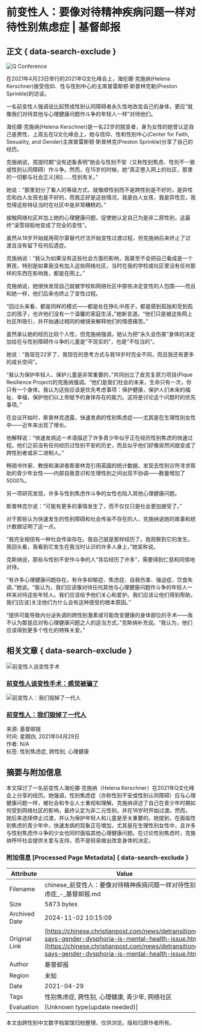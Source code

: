 # 前变性人：要像对待精神疾病问题一样对待性别焦虑症 | 基督邮报

## 正文 { data-search-exclude }


![Q Conference](https://cdn-chinese.christianpost.com/files/cache/image/1/40/14027_w_935_443.png)

在2021年4月23日举行的2021年Q文化峰会上，海伦娜·克施纳(Helena Kerschner)接受信仰、性与性别中心的主席普雷斯顿·斯普林克勒(Preston Sprinkle)的访谈。 

一名前变性人强调说比起赞成性别认同障碍者永久性地改变自己的身体，更应“就像我们对待其他与心理健康问题作斗争的年轻人一样”对待他们。

海伦娜·克施纳(Helena Kerschner)是一名22岁的脱变者，身为女性的她曾认定自己是男性，上周五在Q文化峰会上，她与信仰、性和性别中心(Center for Faith, Sexuality, and Gender)主席普雷斯顿·斯普林克(Preston Sprinkle)分享了自己的经历。

克施纳说，孩提时期“没有迹象表明”她会与性别不安（又称性别焦虑、性別不一致或性别认同障碍）作斗争。然而，在15岁的时候，她“真正卷入网上的社区，那里的一切都与社会正义\[和\]......性别有关。”

她说：“那里划分了看人的等级方式，就像顺性别而不是跨性别是不好的，是异性恋和白人女孩也是不好的，而我正好是这些情况，我是白人女孩，我是异性恋，我觉得这些特征当时在社区中是非常糟糕的。”

接触网络社区并加上她的心理健康问题，促使她认定自己为是非二原性别，这最终“滚雪球般地变成了完全的变性”。

虽然从18岁开始就用荷尔蒙替代疗法开始变性过渡过程，但克施纳后来终止了过渡且没有留下任何后遗症。

克施纳说：“我认为如果没有这些社会方面的影响，我甚至不会把自己看成是一个男孩，特别是如果我没有加入这些网络社区，当时在我的学校或社区里没有任何那样的东西在影响我，都是在网上。”

克施纳说，她很快发现自己就被学校和网络社区中那些决定变性的人包围——而且和她一样，他们后来也终止了变性过程。

“回过头来看，都是同样的模式——都是处在挣扎中孩子，都是感到孤独和受到孤立的孩子，也许他们没有一个温馨的家庭生活，”她断言道。“他们只是被这些网上社区所吸引，并开始通过相同的棱镜来解释他们的情感痛苦。”

虽然承认她的经历比较个人性，但克施纳强调，她认为把“永久会伤害”身体的决定加给在与性别障碍作斗争的儿童是“不现实的”，也是“不恰当的”。

她说：“我现在22岁了，我现在的思考方式与我18岁时完全不同，而且我还有更多的成长空间”。

“我认为保护年轻人、保护儿童是非常重要的，”共同创立了皮克复原力项目(Pique Resilience Project)的克施纳强调。“他们是我们社会的未来，生命只有一次，你只有一个身体。我认为这些应该是优先考虑事项：保护健康，保护人们未来的福祉、幸福，保护他们以上帝赋予的身体存在的能力。这将是讨论这个问题时的优先事项。”

在会议开始时，斯普林克透露，快速发病的性别焦虑症——尤其是在生理性别女性中——近年来出现了增长。

他解释说：“快速发病这一术语描述了许多青少年似乎正在经历性别焦虑的快速过程。他们之前没有任何经历过性别不安的历史，而且似乎他们好像突然间就变成了跨性别者或非二进制人。”

畅销书作家、教授和演讲者斯普林克引用英国的统计数据，发现去性别诊所寻求帮助的青少年女性——内部自我意识和生理性别之间出现不协调——数量增加了5000%。

另一项研究发现，许多与性别焦虑作斗争的女性也陷入其他心理健康问题。

斯普林克尔说：“可能有更多的事情发生了，而不仅仅只是社会更加接受了。”

对于那些认为快速发生的性别障碍和社会传染不存在的人，克施纳说她的故事和统计数据证明了这一点。

“我完全相信有一种社会传染存在。我自己就是那样经历了。我观察到它的发生。我回头看，我看到它发生在我当时认识的许多人身上，”她宣称说。

克斯纳说，那些与性别不安作斗争的人“背后经历了许多”，需要得到仁慈和同情地对待。

“有许多心理健康问题存在。有许多抑郁症、焦虑症、自我伤害、强迫症、饮食失调，”她说。“我认为，我们应该像对待任何其他与心理健康问题作斗争的年轻人一样来对待这些年轻人。我们应该给予他们关心和爱护。我们应该让他们得到帮助，我们\[应该\]关注他们为什么会有这种感受的根本原因。”

“提供可能导致内分泌失调的跨性别激素或可能改变健康的身体部位的手术——我不认为那是应对有心理健康问题之人的适当方式，”克斯纳补充说。“我认为，他们应该得到更多个性化的特殊关爱。”

## 相关文章 { data-search-exclude }

![前变性人谈变性手术](https://cdn-chinese.christianpost.com/files/cache/thumbnail/1/99/19916_a_85_85.jpg)
### [前变性人谈变性手术：感觉被骗了](https://chinese.christianpost.com/news/前变性人谈变性手术-感觉被骗了.html)

![前变性人：我们毁掉了一代人](https://cdn-chinese.christianpost.com/files/cache/thumbnail/2/45/24525_a_85_85.jpg)
### [前变性人：我们毁掉了一代人](https://chinese.christianpost.com/news/qian-bian-xing-ren-wo-men-hui-diao-liao-yi-dai-ren.html)

来源: 基督邮报  
时间: 星期四, 2021年04月29日  
作者: N/A  
标签: 性别焦虑症, 跨性别, 心理健康

## 摘要与附加信息

<!-- tcd_abstract -->
本文探讨了一名前变性人海伦娜·克施纳（Helena Kerschner）在2021年Q文化峰会上分享的经历。她强调，性别焦虑症（亦称性别不安或性别认同障碍）应与心理健康问题一样，被社会和专业人士重视和理解。克施纳讲述了自己在青少年时期如何受到网络社区的影响，最终认定为非二元性别，并在18岁时开始过渡。然而，她后来选择停止过渡，并认为保护年轻人和儿童是至关重要的。她提到，在面临性别焦虑的青少年中，快速发病的现象正在增加，尤其是在生理性别女性中，且许多与性别焦虑作斗争的少女也同时面临其他心理健康问题。在讨论性别焦虑时，克施纳呼吁社会提供关爱与支持，而不是轻易做出改变身体的决定。
<!-- tcd_abstract_end -->

### 附加信息 [Processed Page Metadata] { data-search-exclude }

| Attribute       | Value                                  |
|-----------------|----------------------------------------|
| Filename        | chinese_前变性人：要像对待精神疾病问题一样对待性别焦虑症_-_基督邮报.md                             |
| Size            | 5873 bytes                           |
| Archived Date   | 2024-11-02 10:15:09                             |
| Original Link   | [https://chinese.christianpost.com/news/detransitioner-says-gender-dysphoria-is-mental-health-issue.html](https://chinese.christianpost.com/news/detransitioner-says-gender-dysphoria-is-mental-health-issue.html)                       |
| Author          | 基督邮报                               |
| Region          | 未知                               |
| Date            | 2021-04-29                                 |
| Tags            | 性别焦虑症, 跨性别, 心理健康, 青少年, 网络社区                                 |
| Evaluation            | [Unknown type(update needed)]                                 |
<!-- tcd_table_end -->

本文由跨性别中文数字档案馆归档整理，仅供浏览。版权归原作者所有。
